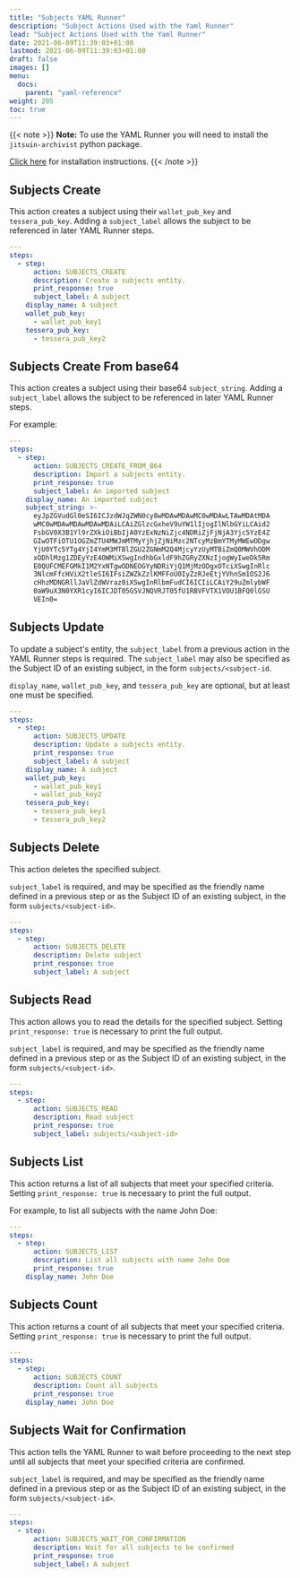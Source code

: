 ```yaml
---
title: "Subjects YAML Runner"
description: "Subject Actions Used with the Yaml Runner"
lead: "Subject Actions Used with the Yaml Runner"
date: 2021-06-09T11:39:03+01:00
lastmod: 2021-06-09T11:39:03+01:00
draft: false
images: []
menu: 
  docs:
    parent: "yaml-reference"
weight: 205
toc: true
---
```


{{< note >}}
**Note:** To use the YAML Runner you will need to install the `jitsuin-archivist` python package.

[Click here](https://python.rkvst.com/runner/index.html) for installation instructions.
{{< /note >}}

## Subjects Create

This action creates a subject using their `wallet_pub_key` and `tessera_pub_key`. Adding a `subject_label` allows the subject to be referenced in later YAML Runner steps.

```yaml
---
steps:
  - step:
      action: SUBJECTS_CREATE
      description: Create a subjects entity.
      print_response: true
      subject_label: A subject
    display_name: A subject
    wallet_pub_key:
      - wallet_pub_key1
    tessera_pub_key:
      - tessera_pub_key2
```

## Subjects Create From base64

This action creates a subject using their base64 `subject_string`. Adding a `subject_label` allows the subject to be referenced in later YAML Runner steps.

For example:

```yaml
---
steps:
  - step:
      action: SUBJECTS_CREATE_FROM_B64
      description: Import a subjects entity.
      print_response: true
      subject_label: An imported subject
    display_name: An imported subject
    subject_string: >-
      eyJpZGVudGl0eSI6ICJzdWJqZWN0cy8wMDAwMDAwMC0wMDAwLTAwMDAtMDA
      wMC0wMDAwMDAwMDAwMDAiLCAiZGlzcGxheV9uYW1lIjogIlNlbGYiLCAid2
      FsbGV0X3B1Yl9rZXkiOiBbIjA0YzExNzNiZjc4NDRiZjFjNjA3Yjc5YzE4Z
      GIwOTFiOTU1OGZmZTU4MWJmMTMyYjhjZjNiMzc2NTcyMzBmYTMyMWEwODgw
      YjU0YTc5YTg4YjI4YmM3MTBlZGU2ZGNmM2Q4MjcyYzUyMTBiZmQ0MWVhODM
      xODhlMzg1ZDEyYzE4OWMiXSwgIndhbGxldF9hZGRyZXNzIjogWyIweDk5Rm
      E0QUFCMEFGMkI1M2YxNTgwODNEOGYyNDRiYjQ1MjMzODgxOTciXSwgInRlc
      3NlcmFfcHViX2tleSI6IFsiZWZkZzlKMFFoU0IyZzRJeEtjYVhnSm1OS2J6
      cHhzMDNGRllJaVlZdWVraz0iXSwgInRlbmFudCI6ICIiLCAiY29uZmlybWF
      0aW9uX3N0YXR1cyI6ICJDT05GSVJNQVRJT05fU1RBVFVTX1VOU1BFQ0lGSU
      VEIn0=
```

## Subjects Update

To update a subject's entity, the `subject_label` from a previous action in the YAML Runner steps is required. The `subject_label` may also be specified as the Subject ID of an existing subject, in the form `subjects/<subject-id`.

`display_name`, `wallet_pub_key`, and `tessera_pub_key` are optional, but at least one must be specified. 

```yaml
---
steps:
  - step:
      action: SUBJECTS_UPDATE
      description: Update a subjects entity.
      print_response: true
      subject_label: A subject
    display_name: A subject
    wallet_pub_key:
      - wallet_pub_key1
      - wallet_pub_key2
    tessera_pub_key:
      - tessera_pub_key1
      - tessera_pub_key2
```

## Subjects Delete

This action deletes the specified subject. 

`subject_label` is required, and may be specified as the friendly name defined in a previous step or as the Subject ID of an existing subject, in the form `subjects/<subject-id>`.

```yaml 
---
steps:
  - step:
      action: SUBJECTS_DELETE
      description: Delete subject
      print_response: true
      subject_label: A subject
```

## Subjects Read

This action allows you to read the details for the specified subject. Setting `print_response: true` is necessary to print the full output. 

`subject_label` is required, and may be specified as the friendly name defined in a previous step or as the Subject ID of an existing subject, in the form `subjects/<subject-id>`.

```yaml
---
steps:
  - step:
      action: SUBJECTS_READ
      description: Read subject
      print_response: true
      subject_label: subjects/<subject-id>
```

## Subjects List

This action returns a list of all subjects that meet your specified criteria. Setting `print_response: true` is necessary to print the full output. 

For example, to list all subjects with the name John Doe: 

```yaml
---
steps:
  - step:
      action: SUBJECTS_LIST
      description: List all subjects with name John Doe
      print_response: true
    display_name: John Doe
```

## Subjects Count

This action returns a count of all subjects that meet your specified criteria. Setting `print_response: true` is necessary to print the full output. 

```yaml
---
steps:
  - step:
      action: SUBJECTS_COUNT
      description: Count all subjects
      print_response: true
    display_name: John Doe
```

## Subjects Wait for Confirmation

This action tells the YAML Runner to wait before proceeding to the next step until all subjects that meet your specified criteria are confirmed. 

`subject_label` is required, and may be specified as the friendly name defined in a previous step or as the Subject ID of an existing subject, in the form `subjects/<subject-id>`.

```yaml
---
steps:
  - step:
      action: SUBJECTS_WAIT_FOR_CONFIRMATION
      description: Wait for all subjects to be confirmed
      print_response: true
      subject_label: A subject
```